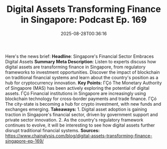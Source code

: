 ﻿---
title: "Digital Assets Transforming Finance in Singapore: Podcast Ep. 169"
date: "2025-08-28T00:36:16"
category: "Markets"
summary: ""
slug: "digital assets transforming finance in singapore podcast ep "
source_urls:
  - "https://www.chainalysis.com/blog/digital-assets-transforming-finance-singapore-ep-169/"
seo:
  title: "Digital Assets Transforming Finance in Singapore: Podcast Ep. 169 | Hash n Hedge"
  description: ""
  keywords: ["news", "markets", "brief"]
---
Here's the news brief:  **Headline**: Singapore's Financial Sector Embraces Digital Assets  **Summary Meta Description**: Listen to experts discuss how digital assets are transforming finance in Singapore, from regulatory frameworks to investment opportunities. Discover the impact of blockchain on traditional financial systems and learn about the country's position as a hub for cryptocurrency innovation.  **Key Points:**  ΓÇó The Monetary Authority of Singapore (MAS) has been actively exploring the potential of digital assets. ΓÇó Financial institutions in Singapore are increasingly using blockchain technology for cross-border payments and trade finance. ΓÇó The city-state is becoming a hub for crypto investment, with new funds and exchanges emerging.  **Takeaways:**  1. Digital asset adoption is gaining traction in Singapore's financial sector, driven by government support and private sector innovation. 2. As the country's regulatory framework continues to evolve, it will be interesting to see how digital assets further disrupt traditional financial systems.  **Sources:**   https://www.chainalysis.com/blog/digital-assets-transforming-finance-singapore-ep-169/ 
